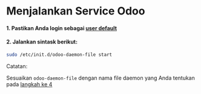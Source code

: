 # Menjalankan Service Odoo

#### 1. Pastikan Anda login sebagai [user default](../terminologi.md#user-default)
#### 2. Jalankan sintask berikut:

```bash
sudo /etc/init.d/odoo-daemon-file start
```
Catatan:

Sesuaikan ```odoo-daemon-file``` dengan nama file daemon yang Anda tentukan pada [langkah ke 4](../instalasi/instalasi-manual/daemon.md#l4)
